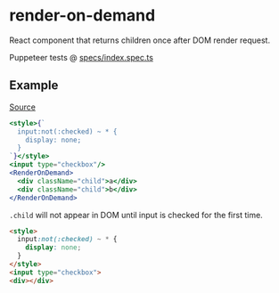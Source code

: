 # render-on-demand

React component that returns children once after DOM render request.

Puppeteer tests @ [specs/index.spec.ts](./specs/index.spec.ts)

## Example

[Source](https://github.com/askirmas/render-on-demand/blob/2247ec8d5b6db270729b3a9e15d534db1c6c8d7b/pages/index.tsx#L7-L17)

```jsx
<style>{`
  input:not(:checked) ~ * {
    display: none;
  }
`}</style>
<input type="checkbox"/>
<RenderOnDemand>
  <div className="child">a</div>
  <div className="child">b</div>
</RenderOnDemand>
```

`.child` will not appear in DOM until input is checked for the first time.

```html
<style>
  input:not(:checked) ~ * {
    display: none;
  }
</style>
<input type="checkbox">
<div></div>
```



 